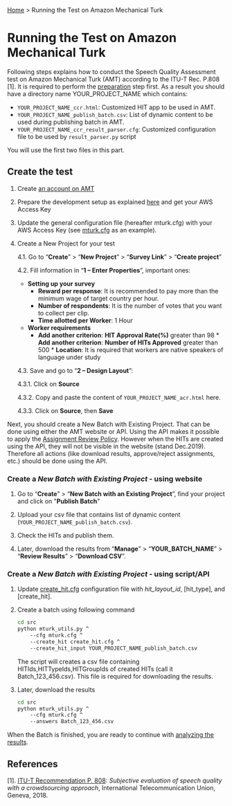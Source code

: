 [Home](../README.md) > Running the Test on Amazon Mechanical Turk

# Running the Test on Amazon Mechanical Turk

Following steps explains how to conduct the Speech Quality Assessment test on Amazon Mechanical Turk (AMT) according to
the ITU-T Rec. P.808 [1]. 
It is required to perform the [preparation](preparation.md) step first. 
As a result you should have a directory name YOUR_PROJECT_NAME which contains:
 
   * `YOUR_PROJECT_NAME_ccr.html`: Customized HIT app to be used in AMT.
   * `YOUR_PROJECT_NAME_publish_batch.csv`: List of dynamic content to be used during publishing batch in AMT.
   * `YOUR_PROJECT_NAME_ccr_result_parser.cfg`: Customized configuration file to be used by `result_parser.py` script    
    
You will use the first two files in this part.


## Create the test
1. Create [an account on AMT](https://requester.mturk.com/create/projects/new)

1. Prepare the development setup as explained [here](https://requester.mturk.com/developer) and get your AWS Access Key

1. Update the general configuration file (hereafter mturk.cfg) with your AWS Access Key (see [mturk.cfg](../src/configurations/mturk.cfg) as an example).

1. Create a New Project for your test
  
   4.1. Go to “**Create**” > “**New Project**” > “**Survey Link**” > “**Create project**”

   4.2. Fill information in “**1 – Enter Properties**”, important ones:

   * **Setting up your survey**
       * **Reward per response**: It is recommended to pay more than the minimum wage of target country per hour. 
        * **Number of respondents**: It is the number of votes that you want to collect per clip.
        * **Time allotted per Worker**: 1 Hour
   * **Worker requirements**
        * **Add another criterion**: **HIT Approval Rate(%)** greater than 98
         * **Add another criterion**: **Number of HITs Approved** greater than 500
         * **Location**: It is required that workers are native speakers of language under study

   4.3. Save and go to “**2 – Design Layout**”:
   
      4.3.1. Click on **Source**
        
      4.3.2. Copy and paste the content of `YOUR_PROJECT_NAME_acr.html` here.
      
      4.3.3. Click on **Source**, then **Save**
     
Next, you should create a New Batch with Existing Project. 
That can be done using either the AMT website or API. 
Using the API makes it possible to apply the [Assignment Review Policy](https://docs.aws.amazon.com/AWSMechTurk/latest/AWSMturkAPI/ApiReference_AssignmentReviewPolicies.html).
However when the HITs are created using the API, they will not be visible in the website (stand Dec.2019). Therefore 
all actions (like download results, approve/reject assignments, etc.) should be done using the API.

### Create a _New Batch with Existing Project_ - using website

1. Go to “**Create**” > “**New Batch with an Existing Project**”, find your project and click on "**Publish Batch**" 

1. Upload your csv file that contains list of dynamic content (`YOUR_PROJECT_NAME_publish_batch.csv`).

1. Check the HITs and publish them.

1. Later, download the results from “**Manage**” > “**YOUR_BATCH_NAME**” > “**Review Results**” > “**Download CSV**”. 

### Create a _New Batch with Existing Project_ - using script/API

1. Update [create_hit.cfg](../src/configurations/create_hit.cfg) configuration file with _hit_layout_id_, [hit_type], and [create_hit].

1. Create a batch using following command

    ```bash
    cd src
    python mturk_utils.py ^
        --cfg mturk.cfg ^
        --create_hit create_hit.cfg ^
        --create_hit_input YOUR_PROJECT_NAME_publish_batch.csv
    ```
    
    The script will creates a csv file containing HITIds,HITTypeIds,HITGroupIds of created HITs (call it Batch_123_456.csv).
    This file is required for downloading the results.
        
3. Later, download the results
    ```bash
    cd src
    python mturk_utils.py ^
        --cfg mturk.cfg ^
        --answers Batch_123_456.csv
    ```

When the Batch is finished, you are ready to continue with [analyzing the results](results.md). 
## References
[1]. [ITU-T Recommendation P. 808](https://www.itu.int/rec/T-REC-P.808/en): _Subjective evaluation of speech quality with a crowdsourcing approach_, International Telecommunication Union, Geneva, 2018.
   